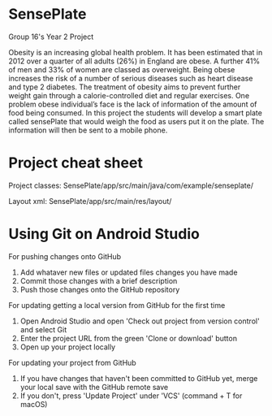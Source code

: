 # SensePlate
Group 16's Year 2 Project


Obesity is an increasing global health problem. It has been estimated that in 2012 over a quarter of all adults (26%) in England are obese. A further 41% of men and 33% of women are classed as overweight. Being obese increases the risk of a number of serious diseases such as heart disease and type 2 diabetes. The treatment of obesity aims to prevent further weight gain through a calorie-controlled diet and regular exercises. One problem obese individual’s face is the lack of information of the amount of food being consumed. In this project the students will develop a smart plate called sensePlate that would weigh the food as users put it on the plate. The information will then be sent to a mobile phone.


# Project cheat sheet
    
Project classes: SensePlate/app/src/main/java/com/example/senseplate/

Layout xml: SensePlate/app/src/main/res/layout/

# Using Git on Android Studio

For pushing changes onto GitHub
1. Add whataver new files or updated files changes you have made
2. Commit those changes with a brief description
3. Push those changes onto the GitHub repository

For updating getting a local version from GitHub for the first time
1. Open Android Studio and open 'Check out project from version control' and select Git
2. Enter the project URL from the green 'Clone or download' button
3. Open up your project locally

For updating your project from GitHub
1. If you have changes that haven't been committed to GitHub yet, merge your local save with the GitHub remote save
2. If you don't, press 'Update Project' under 'VCS' (command + T for macOS)
